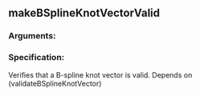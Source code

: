 ## makeBSplineKnotVectorValid
### Arguments: 

### Specification: 
Verifies that a B-spline knot vector is valid. Depends on (validateBSplineKnotVector)
